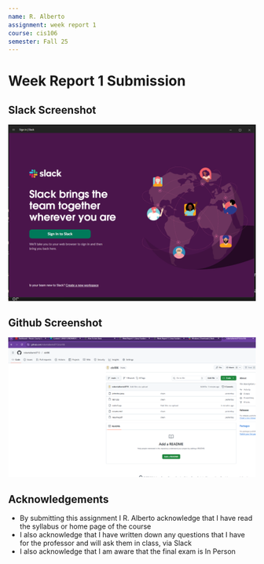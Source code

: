 ```yaml
---
name: R. Alberto
assignment: week report 1
course: cis106
semester: Fall 25 
---
```


# Week Report 1 Submission

## Slack Screenshot
![Slack screenshot](slack.png)

## Github Screenshot
![GitHub Screenshot](github.png)

## Acknowledgements
* By submitting this assignment I R. Alberto acknowledge that I have read the syllabus or home page of the course
* I also acknowledge that I have written down any questions that I have for the professor and will ask them in class, via Slack
* I also acknowledge that I am aware that the final exam is In Person
